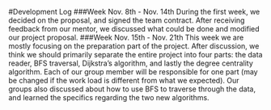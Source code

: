 #Development Log
###Week Nov. 8th - Nov. 14th
  During the first week, we decided on the proposal, and signed the team contract. After receiving feedback from our mentor, we discussed what could be done and modified our project proposal.
###Week Nov. 15th - Nov. 21th
  This week we are mostly focusing on the preparation part of the project. After discussion, we think we should primarily separate the entire project into four parts: the data reader, BFS traversal, Dijkstra’s algorithm, and lastly the degree centrality algorithm. Each of our group member will be responsible for one part (may be changed if the work load is different from what we expected). Our groups also discussed about how to use BFS to traverse through the data, and learned the specifics regarding the two new algorithms.
